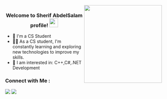 
<img width="250" align="right" src="https://c.tenor.com/_DOBjnGspYAAAAAM/code-coding.gif">

<h3 align="center">
  Welcome to Sherif AbdelSalam profile!
    <img src="https://media.giphy.com/media/hvRJCLFzcasrR4ia7z/giphy.gif" width="28">
</h3>

<!-- Typing SVG by DenverCoder1 - https://github.com/DenverCoder1/readme-typing-svg -->

- 🏢 I'm a CS Student
- 👨‍💻 As a CS student, I'm constantly learning and exploring new technologies to improve my skills.
- 💬 I am interested in: C++,C#,.NET Development

### Connect with Me :

<a href="https://www.linkedin.com/in/sheriff-muhammad-945926250/" target="_blank"><img src="https://img.shields.io/badge/-Sherif%20HodHod-0077B5?style=for-the-badge&logo=Linkedin&logoColor=white"/></a>
<a href="https://t.me/SherifHodHod" target="_blank"><img src="https://img.shields.io/badge/-Sherif%20HodHod-0077B5?style=for-the-badge&logo=Telegram&logoColor=white"/></a>
